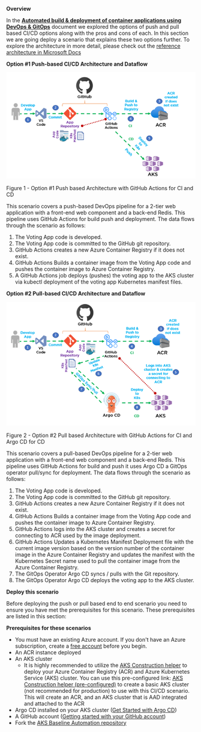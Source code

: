 **Overview**

In the [**Automated build & deployment of container applications using DevOps & GitOps**](http://TBDlink.com/) document we explored the options of push and pull based CI/CD options along with the pros and cons of each. In this section we are going deploy a scenario that explains these two options further. To explore the architecture in more detail, please check out the [reference architecture in Microsoft Docs](http://TBDlink.com/)

**Option \#1 Push-based CI/CD Architecture and Dataflow**

![](./pull-push-steps/media/5ef464b58b9ce8ab4499ed1c2aec882f.png)

Figure 1 - Option \#1 Push based Architecture with GitHub Actions for CI and CD

This scenario covers a push-based DevOps pipeline for a 2-tier web application with a front-end web component and a back-end Redis. This pipeline uses GitHub Actions for build push and deployment. The data flows through the scenario as follows:

1.  The Voting App code is developed.
2.  The Voting App code is committed to the GitHub git repository.
3.  GitHub Actions creates a new Azure Container Registry if it does not exist.
4.  GitHub Actions Builds a container image from the Voting App code and pushes the container image to Azure Container Registry.
5.  A GitHub Actions job deploys (pushes) the voting app to the AKS cluster via kubectl deployment of the voting app Kubernetes manifest files.

**Option \#2 Pull-based CI/CD Architecture and Dataflow**

![](./pull-push-steps/media/72be57feef5bb9b47658cfc16f3d779f.png)

Figure 2 - Option \#2 Pull based Architecture with GitHub Actions for CI and Argo CD for CD

This scenario covers a pull-based DevOps pipeline for a 2-tier web application with a front-end web component and a back-end Redis. This pipeline uses GitHub Actions for build and push it uses Argo CD a GitOps operator pull/sync for deployment. The data flows through the scenario as follows:

1.  The Voting App code is developed.
2.  The Voting App code is committed to the GitHub git repository.
3.  GitHub Actions creates a new Azure Container Registry if it does not exist.
4.  GitHub Actions Builds a container image from the Voting App code and pushes the container image to Azure Container Registry.
5.  GitHub Actions logs into the AKS cluster and creates a secret for connecting to ACR used by the image deployment.
6.  GitHub Actions Updates a Kubernetes Manifest Deployment file with the current image version based on the version number of the container image in the Azure Container Registry and updates the manifest with the Kubernetes Secret name used to pull the container image from the Azure Container Registry.
7.  The GitOps Operator Argo CD syncs / pulls with the Git repository.
8.  The GitOps Operator Argo CD deploys the voting app to the AKS cluster.

**Deploy this scenario**

Before deploying the push or pull based end to end scenario you need to ensure you have met the prerequisites for this scenario. These prerequisites are listed in this section:

**Prerequisites for these scenarios**

-   You must have an existing Azure account. If you don't have an Azure subscription, create a [free account](https://azure.microsoft.com/free/?WT.mc_id=A261C142F) before you begin.
-   An ACR instance deployed
-   An AKS cluster
    -   It is highly recommended to utilize the [AKS Construction helper](https://azure.github.io/AKS-Construction/) to deploy your Azure Container Registry (ACR) and Azure Kubernetes Service (AKS) cluster. You can use this pre-configured link: [AKS Construction helper (pre-configured)](https://azure.github.io/AKS-Construction/?ops=managed&cluster.apisecurity=none&addons.ingress=none&addons.monitor=aci&addons.azurepolicy=none&addons.networkPolicy=none&addons.csisecret=none&deploy.location=EastUS2) to create a basic AKS cluster (not recommended for production) to use with this CI/CD scenario. This will create an ACR, and an AKS cluster that is AAD integrated and attached to the ACR
-   Argo CD installed on your AKS cluster ([Get Started with Argo CD](https://argo-cd.readthedocs.io/en/stable/getting_started/))
-   A GitHub account ([Getting started with your GitHub account](https://docs.github.com/en/get-started/onboarding/getting-started-with-your-github-account))
-   Fork the [AKS Baseline Automation repository](https://github.com/azure/aks-baseline-automation)